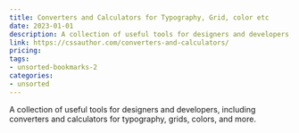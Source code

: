 ```yaml
---
title: Converters and Calculators for Typography, Grid, color etc
date: 2023-01-01
description: A collection of useful tools for designers and developers, including converters and calculators for typography, grids, colors, and more.
link: https://cssauthor.com/converters-and-calculators/
pricing: 
tags: 
- unsorted-bookmarks-2 
categories: 
- unsorted 
---
```


A collection of useful tools for designers and developers, including converters and calculators for typography, grids, colors, and more.